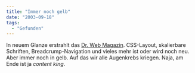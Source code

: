 ```yaml
---
title: "Immer noch gelb"
date: "2003-09-18"
tags:
  - "Gefunden"
---
```


In neuem Glanze erstrahlt das [Dr. Web Magazin](http://www.drweb.de/verwaltung/index.shtml). CSS-Layout, skalierbare Schriften, Breadcrump-Navigation und vieles mehr ist oder wird noch neu. Aber immer noch in gelb. Auf das wir alle Augenkrebs kriegen. Naja, am Ende ist ja _content king_.
